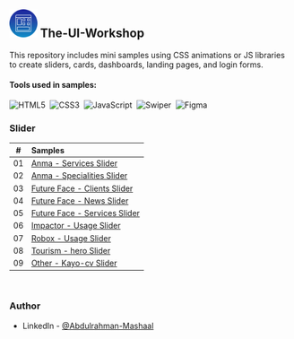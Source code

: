 ## <img src="ui.png" title="The-UI-Workshop" alt="The-UI-Workshop" width="50" height="50"/> The-UI-Workshop

This repository includes mini samples using CSS animations or JS libraries to create sliders, cards, dashboards, landing pages, and login forms.

#### Tools used in samples:

![HTML5](https://img.shields.io/badge/-HTML5-E34F26?style=for-the-badge&logo=html5&logoColor=white)&nbsp;
![CSS3](https://img.shields.io/badge/-CSS3-1572B6?style=for-the-badge&logo=css3)&nbsp;
![JavaScript](https://img.shields.io/badge/Javascript-F7DF1E.svg?style=for-the-badge&logo=javascript&logoColor=black)&nbsp;
![Swiper](https://img.shields.io/badge/swiper%20js-4287F5?style=for-the-badge&logo=swiper&logoColor=white)&nbsp;
![Figma](https://img.shields.io/badge/figma-6600CC.svg?style=for-the-badge&logo=figma&logoColor=white)&nbsp;

### Slider

|  #  | Samples                                                                                                                                            |
| :-: | :------------------------------------------------------------------------------------------------------------------------------------------------- |
| 01  | [Anma - Services Slider](https://github.com/Abdulrahman-Mashaal/The-UI-Workshop/tree/main/slider/anma/services)                                                    |
| 02  | [Anma - Specialities Slider](https://github.com/Abdulrahman-Mashaal/The-UI-Workshop/tree/main/slider/anma/specialities)       |
| 03  | [Future Face - Clients Slider](https://github.com/Abdulrahman-Mashaal/The-UI-Workshop/tree/main/slider/futureface/clients)                 |
| 04  | [Future Face - News Slider](https://github.com/Abdulrahman-Mashaal/The-UI-Workshop/tree/main/slider/futureface/news)                 |
| 05  | [Future Face - Services Slider](https://github.com/Abdulrahman-Mashaal/The-UI-Workshop/tree/main/slider/futureface/services)                 |
| 06  | [Impactor - Usage Slider](https://github.com/Abdulrahman-Mashaal/The-UI-Workshop/tree/main/slider/impactor/usage)                 |
| 07  | [Robox - Usage Slider](https://github.com/Abdulrahman-Mashaal/The-UI-Workshop/tree/main/slider/robox/usage)                 |
| 08  | [Tourism - hero Slider](https://github.com/Abdulrahman-Mashaal/The-UI-Workshop/tree/main/slider/tourism/hero)                 |
| 09  | [Other - Kayo-cv Slider](https://github.com/Abdulrahman-Mashaal/The-UI-Workshop/tree/main/slider/other/kayo-cv)                 |

<br>


### Author

- LinkedIn - [@Abdulrahman-Mashaal](https://www.linkedin.com/in/abdulrahman-mashaal?utm_source=share&utm_campaign=share_via&utm_content=profile&utm_medium=android_app)
